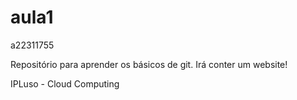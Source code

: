 # aula1

a22311755

Repositório para aprender os básicos de git.
Irá conter um website!


IPLuso - Cloud Computing